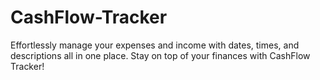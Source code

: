 # CashFlow-Tracker
Effortlessly manage your expenses and income with dates, times, and descriptions all in one place. Stay on top of your finances with CashFlow Tracker!
